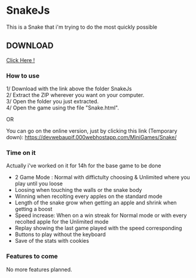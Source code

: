 # SnakeJs

This is a Snake that i'm trying to do the most quickly possible


## DOWNLOAD

[Click Here !](https://docs.google.com/uc?export=download&id=1gN7JLrPEyTxcq3lTAo-TUmN75yHmoo6y)

### How to use

1/ Download with the link above the folder SnakeJs  
2/ Extract the ZIP wherever you want on your computer.  
3/ Open the folder you just extracted.  
4/ Open the game using the file "Snake.html".  

OR

You can go on the online version, just by clicking this link (Temporary down):
https://devwebaupif.000webhostapp.com/MiniGames/Snake/


### Time on it

Actually i've worked on it for 14h for the base game to be done  
  - 2 Game Mode : Normal with diffictulty choosing & Unlimited where you play until you loose  
  - Loosing when touching the walls or the snake body  
  - Winning when recolting every apples on the standard mode  
  - Length of the snake grow when getting an apple and shrink when getting a boost  
  - Speed increase: When on a win streak for Normal mode or with every recolted apple for the Unlimited mode  
  - Replay showing the last game played with the speed corresponding  
  - Buttons to play without the keyboard
  - Save of the stats with cookies

### Features to come

No more features planned.
